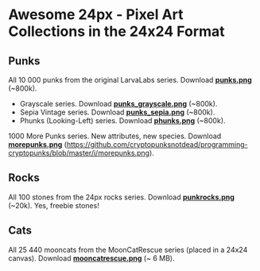 

# Awesome 24px - Pixel Art Collections in the 24x24 Format


## Punks

All 10 000 punks from the original LarvaLabs series. Download [**punks.png**](https://github.com/larvalabs/cryptopunks/blob/master/punks.png) (~800k). 

- Grayscale series. Download [**punks_grayscale.png**](https://github.com/cryptopunksnotdead/cryptopunks/blob/master/grayscale/i/punks_grayscale.png) (~800k).
- Sepia Vintage series. Download [**punks_sepia.png**](https://github.com/cryptopunksnotdead/cryptopunks/blob/master/grayscale/i/punks_sepia.png) (~800k).
- Phunks (Looking-Left) series. Download [**phunks.png**](https://github.com/cryptopunksnotdead/programming-cryptopunks/blob/master/i/phunks.png) (~800k).


1000 More Punks series. New attributes, new species. Download [**morepunks.png**]() (https://github.com/cryptopunksnotdead/programming-cryptopunks/blob/master/i/morepunks.png).



## Rocks

All 100 stones from the 24px rocks series. Download  [**punkrocks.png**](https://github.com/cryptopunksnotdead/programming-cryptopunks/blob/master/i/punkrocks.png) (~20k). Yes, freebie stones!


## Cats

All 25 440 mooncats from the MoonCatRescue series (placed in a 24x24 canvas). Download [**mooncatrescue.png**](https://github.com/cryptocopycats/awesome-mooncatrescue-bubble/blob/master/i/mooncatrescue.png) (~ 6 MB).

